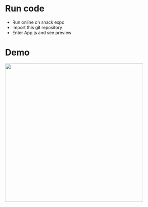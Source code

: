 # Run code

- Run online on snack expo
- Import this git repository 
- Enter App.js and see preview 

# Demo

<img src="https://github.com/ThienKym123/bt3/assets/143048033/d5f75c35-2de8-42f0-8042-a4e0790fc9f3" width="450"/>
